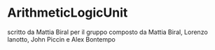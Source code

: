 # ArithmeticLogicUnit
scritto da Mattia Biral per il gruppo composto da Mattia Biral, Lorenzo Ianotto, John Piccin e Alex Bontempo
